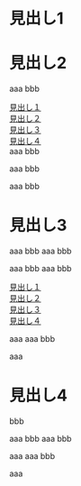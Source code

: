 # 見出し1

# 見出し2


aaa
bbb

[見出し１](#見出し1)  
[見出し２](#見出し2)  
[見出し３](#見出し3)  
[見出し４](#見出し4)  
aaa
bbb

aaa
bbb

aaa
bbb

# 見出し3
aaa
bbb
aaa
bbb


aaa
bbb
aaa
bbb

[見出し１](#見出し1)  
[見出し２](#見出し2)  
[見出し３](#見出し3)  
[見出し４](#見出し4)  

aaa
aaa
bbb


aaa
# 見出し4
bbb


aaa
bbb
aaa
bbb


aaa
aaa
bbb


aaa